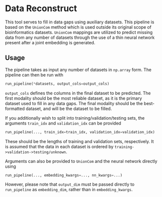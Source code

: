 # Data Reconstruct
This tool serves to fill in data gaps using auxiliary datasets.  This pipeline is based on the `UnionCom` method which is used outside its original scope of bioinformatics datasets.  `UnionCom` mappings are utilized to predict missing data from any number of datasets through the use of a thin neural network present after a joint embedding is generated.

## Usage
The pipeline takes as input any number of datasets in `np.array` form.  The pipeline can then be run with
```python
run_pipeline(*datasets, output_cols=output_cols)
```
`output_cols` defines the columns in the final dataset to be predicted.  The first modality should be the most reliable dataset, as it is the primary dataset used to fill in any data gaps.  The final modality should be the best-formatted dataset, and will be the dataset to be filled.

If you additionally wish to split into training/validation/testing sets, the arguments `train_idx` and `validation_idx` can be provided
```python
run_pipeline(..., train_idx=train_idx, validation_idx=validation_idx)
```
These should be the lengths of training and validation sets, respectively.  It is assumed that the data in each dataset is ordered by `training->validation->testing/unknown`.

Arguments can also be provided to `UnionCom` and the neural network directly using
```python
run_pipeline(..., embedding_kwargs=..., nn_kwargs=...)
```
However, please note that `output_dim` must be passed directly to `run_pipeline` as `embedding_dim`, rather than in `embedding_kwargs`.
